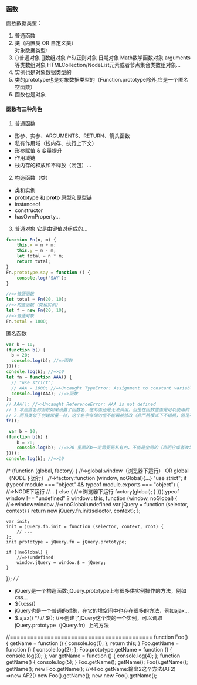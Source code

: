 ### 函数
函数数据类型：
1. 普通函数
2. 类（内置类 OR 自定义类）  
对象数据类型:
1. {}普通对象  []数组对象  /^$/正则对象  日期对象  Math数学函数对象  arguments等类数组对象  HTMLCollection/NodeList元素或者节点集合类数组对象...
2. 实例也是对象数据类型的
3. 类的prototype也是对象数据类型的（Function.prototype除外,它是一个匿名空函数）
4. 函数也是对象 

#### 函数有三种角色
1. 普通函数
- 形参、实参、ARGUMENTS、RETURN、箭头函数
- 私有作用域（栈内存、执行上下文）
- 形参赋值 & 变量提升
- 作用域链      
- 栈内存的释放和不释放（闭包）...
2. 构造函数（类）
- 类和实例
- prototype 和 __proto__ 原型和原型链
- instanceof
- constructor
- hasOwnProperty...
3. 普通对象
它是由键值对组成的...
```javascript
function Fn(n, m) {
	this.x = n + m;
	this.y = n - m;
	let total = n * m;
	return total;
}
Fn.prototype.say = function () {
	console.log('SAY');
}

//=>普通函数
let total = Fn(20, 10);
//=>构造函数（类和实例）
let f = new Fn(20, 10);
//=>普通对象
Fn.total = 1000;
```
匿名函数
```javascript
var b = 10;
(function b() {
  b = 20;
  console.log(b); //=>函数
})();
console.log(b); //=>10 
let fn = function AAA() {
  // "use strict";
  // AAA = 1000; //=>Uncaught TypeError: Assignment to constant variable.
  console.log(AAA); //=>函数
};
// AAA(); //=>Uncaught ReferenceError: AAA is not defined  
// 1.本应匿名的函数如果设置了函数名，在外面还是无法调用，但是在函数里面是可以使用的
// 2.而且类似于创建常量一样，这个名字存储的值不能再被修改（非严格模式下不错报，但是不会有任何的效果，严格模下直接报错，可以把AAA理解为是用 const 创建出来的）
fn();
```
```javascript
 var b = 10;
(function b(b) {
	b = 20;
	console.log(b); //=>20 里面的b一定需要是私有的，不能是全局的（声明它或者改为形参）
})();
console.log(b); //=>10 
```
 

/* (function (global, factory) {
	//=>global:window（浏览器下运行） OR global（NODE下运行）
	//=>factory:function (window, noGlobal){...}
	"use strict";
	if (typeof module === "object" && typeof module.exports === "object") {
		//=>NODE下运行
		//...
	} else {
		//=>浏览器下运行
		factory(global);
	}
})(typeof window !== "undefined" ? window : this, function (window, noGlobal) {
	//=>window:window
	//=>noGlobal:undefined
	var jQuery = function (selector, context) {
		return new jQuery.fn.init(selector, context);
	};

	var init;
	init = jQuery.fn.init = function (selector, context, root) {
		// ...
	};
	init.prototype = jQuery.fn = jQuery.prototype;

	if (!noGlobal) {
		//=>!undefined
		window.jQuery = window.$ = jQuery;
	}
}); */
/*
 * jQuery是一个构造函数:jQuery.prototype上有很多供实例操作的方法，例如css...
 *   $().css()
 * jQuery也是一个普通的对象，在它的堆空间中也存在很多的方法，例如ajax...
 *   $.ajax()
 */
// $(); //=>创建了jQuery这个类的一个实例，可以调取jQuery.prototype（jQuery.fn）上的方法

//==========================================
function Foo() {
	getName = function () {
		console.log(1);
	};
	return this;
}
Foo.getName = function () {
	console.log(2);
};
Foo.prototype.getName = function () {
	console.log(3);
};
var getName = function () {
	console.log(4);
};
function getName() {
	console.log(5);
}
Foo.getName();
getName();
Foo().getName();
getName();
new Foo.getName(); //=>Foo.getName:输出2这个方法(AF2)  =>new AF2()
new Foo().getName();
new new Foo().getName();

